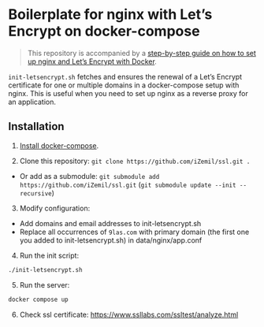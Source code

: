# Boilerplate for nginx with Let’s Encrypt on docker-compose

> This repository is accompanied by a [step-by-step guide on how to
set up nginx and Let’s Encrypt with Docker](https://medium.com/@pentacent/nginx-and-lets-encrypt-with-docker-in-less-than-5-minutes-b4b8a60d3a71).

`init-letsencrypt.sh` fetches and ensures the renewal of a Let’s
Encrypt certificate for one or multiple domains in a docker-compose
setup with nginx.
This is useful when you need to set up nginx as a reverse proxy for an
application.

## Installation

1. [Install docker-compose](https://docs.docker.com/compose/install/#install-compose).

2. Clone this repository: `git clone https://github.com/iZemil/ssl.git .`

- Or add as a submodule: `git submodule add https://github.com/iZemil/ssl.git` (`git submodule update --init --recursive`)

3. Modify configuration:

- Add domains and email addresses to init-letsencrypt.sh
- Replace all occurrences of `9las.com` with primary domain (the first one you added to init-letsencrypt.sh) in data/nginx/app.conf

4. Run the init script:

```bash
./init-letsencrypt.sh
```

5. Run the server:

```bash
docker compose up
```

6. Check ssl certificate: https://www.ssllabs.com/ssltest/analyze.html
